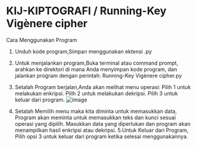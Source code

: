 # KIJ-KIPTOGRAFI / Running-Key Vigènere cipher

Cara Menggunakan Program

1. Unduh kode program,Simpan menggunakan ektensi .py
2. Untuk menjalankan program,Buka terminal atau command prompt, arahkan ke direktori di mana Anda menyimpan kode program, dan jalankan program dengan perintah: Running-Key Vigènere cipher.py
3. Setalah Program berjalan,Anda akan melihat menu operasi:
    Pilih 1 untuk melakukan enkripsi.
    Pilih 2 untuk melakukan dekripsi.
    Pilih 3 untuk keluar dari program.
   ![image](https://github.com/satrioabdi/KIJ-KIPTOGRAFI/assets/44046213/389c1327-c935-4c79-93ca-93ef8dc35beb)

5. Setalah Memilih menu maka kita diminta untuk memasukkan data, Program akan meminta  untuk memasukkan teks dan kunci sesuai operasi yang dipilih. Masukkan data yang diperlukan dan program akan menampilkan hasil enkripsi atau dekripsi.
5.Untuk Keluar dari Program, Pilih opsi 3 untuk keluar dari program ketika selesai menggunakannya.
